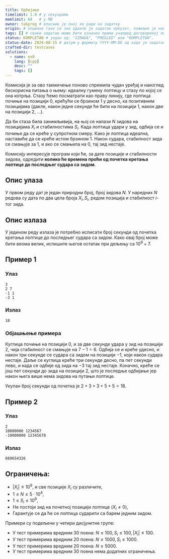 ```yaml
---
title: Одбијање
timelimit: 1.0 # у секундама
memlimit: 64   # y MB
owner: takprog # власник је онај ко ради на задатку
origin: # опционо (ако се зна одакле је задатак преузет, пожељно је навести извор)
tags: [] # сваки задатак може бити означен према унапред договореној листи ознака
status: KOMPLETAN # један од: "IZRADA", "PREGLED" или "KOMPLETAN".
status-date: 2024-08-15 # датум у формату YYYY-MM-DD од када је задатак у наведеном статусу
crafted-dir: testcases
solutions:
  - name: ex0
    lang: [cpp]
    desc: ""
    tags: []
---
```


Комисија је за ово такмичење поново спремила чудан уређај и наизглед
бескорисна питања о њему: идеалну гумену лоптицу и стазу по којој се
она котрља. Стазу ћемо посматрати као праву линију, где лоптица почиње
на позицији $0$, крећући се брзином 1 у десно, ка позитивним
позицијама (дакле, након једне секунде ће бити на позицији 1, након
две на позицији 2, ...).

Да би стаза била занимљивија, на њој се налази $N$ зидова на
позицијама $X_i$ и стабилностима $S_i$. Када лоптица удари у зид,
одбија се и почиње да се креће у супротном смеру. Како је лоптица
идеална, наставиће да се креће истом брзином $1$. Након судара,
стабилност зида се смањује за $1$, и ако се смањила на $0$, тај зид
нестаје.

Комисију интересује програм који ће, за дате позиције и стабилности
зидова, одредити **колико ће времена проћи од почетка кретања лоптице
до последњег судара са зидом**.

## Опис улаза

У првом реду дат је један природни број, број зидова $N$. У наредних
$N$ редова су дата по два цела броја $X_i, S_i$, редом позиција и
стабилност $i$-тог зида.

## Опис излаза

У једином реду излаза је потребно исписати број секунди од почетка
кретања лоптице до последњег судара са зидом. Како овај број може бити
веома велик, испишите његов остатак при дељењу са $10^9 + 7$.

## Пример 1

### Улаз
```
3
2 7
-1 1
-3 1
```

### Излаз
```
18
```

### Објашњење примера

Куглица почиње на позицији $0$, и за две секунде удара у зид на
позицији $2$, чија стабилност се смањује на $7-1 = 6$. Одбија се и
креће удесно, и након три секунде се судара са зидом на позицији
$-1$, који након судара нестаје. Даље се куглица креће три секунде
десно, па пет секунди лево, и када се одбије од зида на $-3$ тај зид
нестаје. Коначно, креће се још пет секунди до зида на позицији $2$,
што је последње одбијање јер након њега више нема зидова на путањи
лоптице.

Укупан број секунди од почетка је $2 + 3 + 3 + 5 + 5 = 18$.

## Пример 2

### Улаз

```
2
10000000 1234567
-10000000 12345678
```

### Излаз

```
669654326
```


## Ограничења:

* $|X_i| \leq 10^9$, и све позиције $X_i$ су различите,
* $1 \leq N \leq 5 \cdot 10^4$,
* $1 \leq S_i \leq 10^9$,
* Не постоји зид на почетној позицији лоптице ($X_i \neq 0$),
* Гарантује се да ће се лоптица сударити са барем једним зидом.

Примери су подељени у четири дисјунктне групе: 

* У тест примерима вредним 30 поена: $N \leq 100, S_i \leq 100, |X_i|
  \leq 100$.
* У тест примерима вредним 20 поена: $N \leq 1000, S_i \leq 1000$.
* У тест примерима вредним 20 поена: $N \leq 5000$.
* У тест примерима вредним 30 поена нема додатних ограничења.

